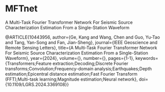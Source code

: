 # MFTnet
A Multi-Task Fourier Transformer Network For Seismic Source Characterization Estimation From a Single-Station Waveform

@ARTICLE{10443956,
  author={Ge, Kang and Wang, Chen and Guo, Yu-Tao and Tang, Yan-Song and Fan, Jian-Sheng},
  journal={IEEE Geoscience and Remote Sensing Letters}, 
  title={A Multi-Task Fourier Transformer Network For Seismic Source Characterization Estimation From a Single-Station Waveform}, 
  year={2024},
  volume={},
  number={},
  pages={1-1},
  keywords={Transformers;Feature extraction;Decoding;Discrete Fourier transforms;Convolution;Frequency-domain analysis;Earthquakes;Depth estimation;Epicentral distance estimation;Fast Fourier Transform (FFT);Multi-task learning;Magnitude estimation;Neural network},
  doi={10.1109/LGRS.2024.3369108}}

